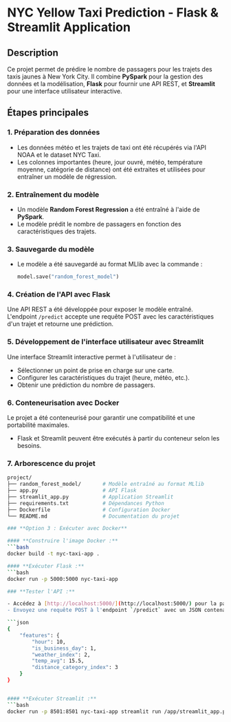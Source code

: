 # NYC Yellow Taxi Prediction - Flask & Streamlit Application

## **Description**
Ce projet permet de prédire le nombre de passagers pour les trajets des taxis jaunes à New York City. Il combine **PySpark** pour la gestion des données et la modélisation, **Flask** pour fournir une API REST, et **Streamlit** pour une interface utilisateur interactive.

## **Étapes principales**

### **1. Préparation des données**
- Les données météo et les trajets de taxi ont été récupérés via l'API NOAA et le dataset NYC Taxi.
- Les colonnes importantes (heure, jour ouvré, météo, température moyenne, catégorie de distance) ont été extraites et utilisées pour entraîner un modèle de régression.

### **2. Entraînement du modèle**
- Un modèle **Random Forest Regression** a été entraîné à l'aide de **PySpark**.
- Le modèle prédit le nombre de passagers en fonction des caractéristiques des trajets.

### **3. Sauvegarde du modèle**
- Le modèle a été sauvegardé au format MLlib avec la commande :
  ```python
  model.save("random_forest_model")

### **4. Création de l'API avec Flask**
Une API REST a été développée pour exposer le modèle entraîné. L'endpoint `/predict` accepte une requête POST avec les caractéristiques d'un trajet et retourne une prédiction.

### **5. Développement de l'interface utilisateur avec Streamlit**
Une interface Streamlit interactive permet à l'utilisateur de :
- Sélectionner un point de prise en charge sur une carte.
- Configurer les caractéristiques du trajet (heure, météo, etc.).
- Obtenir une prédiction du nombre de passagers.

### **6. Conteneurisation avec Docker**
Le projet a été conteneurisé pour garantir une compatibilité et une portabilité maximales.
- Flask et Streamlit peuvent être exécutés à partir du conteneur selon les besoins.

### **7. Arborescence du projet**
```bash
project/
├── random_forest_model/       # Modèle entraîné au format MLlib
├── app.py                     # API Flask
├── streamlit_app.py           # Application Streamlit
├── requirements.txt           # Dépendances Python
├── Dockerfile                 # Configuration Docker
└── README.md                  # Documentation du projet

### **Option 3 : Exécuter avec Docker**

#### **Construire l'image Docker :**
```bash
docker build -t nyc-taxi-app .

#### **Exécuter Flask :**
```bash
docker run -p 5000:5000 nyc-taxi-app

### **Tester l'API :**

- Accédez à [http://localhost:5000/](http://localhost:5000/) pour la page d'accueil.
- Envoyez une requête POST à l'endpoint `/predict` avec un JSON contenant les caractéristiques suivantes :

```json
{
    "features": {
        "hour": 10,
        "is_business_day": 1,
        "weather_index": 2,
        "temp_avg": 15.5,
        "distance_category_index": 3
    }
}


#### **Exécuter Streamlit :**
```bash
docker run -p 8501:8501 nyc-taxi-app streamlit run /app/streamlit_app.py --server.port=8501 --server.address=0.0.0.0
